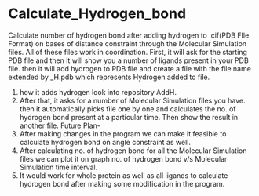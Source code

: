 # Calculate_Hydrogen_bond
Calculate number of hydrogen bond after adding hydrogen to .cif(PDB FIle Format) on bases of distance constraint through the Molecular Simulation files.
All of these files work in coordination. First, it will ask for the starting  PDB file and then it will show you a number of ligands present in your PDB file. then it will add hydrogen to PDB file and create a file with the file name extended by  _H.pdb which represents Hydrogen added to file.
1. how it adds hydrogen look into repository AddH.
2. After that, it asks for a number of Molecular Simulation files you have. then it automatically picks file one by one and calculates the no. of hydrogen bond present at a particular time. Then show the result in another file.
Future Plan-
1. After making changes in the program we can make it feasible to calculate hydrogen bond on angle constraint as well.
2. After calculating no. of hydrogen bond for all the Molecular Simulation files we can plot it on graph no. of hydrogen bond v/s Molecular Simulation time interval.
3. It would work for whole protein as well as all ligands to calculate hydrogen bond after making some modification in the program.
